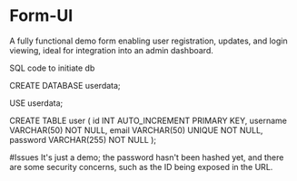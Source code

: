 # Form-UI
A fully functional demo form enabling user registration, updates, and login viewing, ideal for integration into an admin dashboard.


SQL code to initiate db

CREATE DATABASE userdata;

USE userdata;

CREATE TABLE user (
    id INT AUTO_INCREMENT PRIMARY KEY,
    username VARCHAR(50) NOT NULL,
    email VARCHAR(50) UNIQUE NOT NULL,
    password VARCHAR(255) NOT NULL
);



#Issues
It's just a demo; the password hasn't been hashed yet, and there are some security concerns, such as the ID being exposed in the URL.
